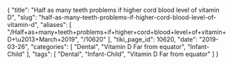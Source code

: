 {
    "title": "Half as many teeth problems if higher cord blood level of vitamin D",
    "slug": "half-as-many-teeth-problems-if-higher-cord-blood-level-of-vitamin-d",
    "aliases": [
        "/Half+as+many+teeth+problems+if+higher+cord+blood+level+of+vitamin+D+\u2013+March+2019",
        "/10620"
    ],
    "tiki_page_id": 10620,
    "date": "2019-03-26",
    "categories": [
        "Dental",
        "Vitamin D Far from equator",
        "Infant-Child"
    ],
    "tags": [
        "Dental",
        "Infant-Child",
        "Vitamin D Far from equator"
    ]
}